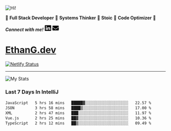 <img src="https://i.giphy.com/media/3PAL5bChWnak0WJ32x/giphy.webp" alt="Hi!">

:star2: **Full Stack Developer** :star2: **Systems Thinker** :star2: **Stoic** :star2: **Code Optimizer** :star2:

***Connect with me!*** <a href="https://www.linkedin.com/in/ethan-glover/"><img src="https://raw.githubusercontent.com/eglove/eglove/eeb591600b73da426bd298d229e2fd96df019488/linkedin-brands.svg" alt="LinkedIn" width="20px" height="20px"></a> <a href="mailto:hello@ethang.email"><img src="https://raw.githubusercontent.com/eglove/eglove/47aceecf4819797d993f5facc7764cb99d0ab039/envelope-solid.svg" alt="Email" width="20px" height="20px"></a>

# [EthanG.dev](https://ethang.dev/)

[![Netlify Status](https://api.netlify.com/api/v1/badges/386a0047-e6d7-4b02-af54-535d4fdd1866/deploy-status)](https://app.netlify.com/sites/focused-elion-be8588/deploys)

<hr>

![My Stats](https://github-readme-stats.vercel.app/api?username=eglove&show_icons=true&theme=default&count_private=true)

### Last 7 Days In IntelliJ
<!--START_SECTION:waka-->
```text
JavaScript   5 hrs 16 mins   █████▓░░░░░░░░░░░░░░░░░░░   22.57 % 
JSON         3 hrs 58 mins   ████▒░░░░░░░░░░░░░░░░░░░░   17.00 % 
XML          2 hrs 47 mins   ███░░░░░░░░░░░░░░░░░░░░░░   11.97 % 
Vue.js       2 hrs 25 mins   ██▓░░░░░░░░░░░░░░░░░░░░░░   10.36 % 
TypeScript   2 hrs 12 mins   ██▒░░░░░░░░░░░░░░░░░░░░░░   09.49 % 
```
<!--END_SECTION:waka-->
